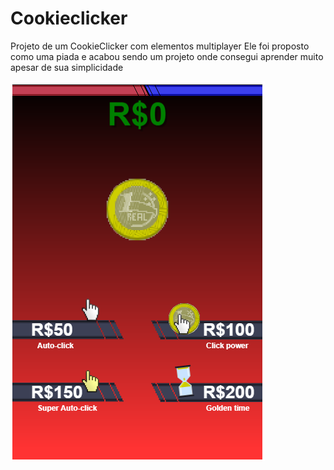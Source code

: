 # Cookieclicker

Projeto de um CookieClicker com elementos multiplayer
Ele foi proposto como uma piada e acabou sendo um projeto onde consegui aprender muito apesar de sua simplicidade

![](Capturar.png)
